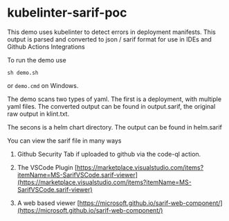 # kubelinter-sarif-poc

This demo uses kubelinter to detect errors in deployment manifests.
This output is parsed and converted to json / sarif format for use in IDEs and Github Actions Integrations 

To run the demo use
```
sh demo.sh
```

or `demo.cmd` on Windows.

The demo scans two types of yaml.
The first is a deployment, with multiple yaml files.
The converted output can be found in output.sarif, the original raw output in klint.txt.


The secons is a helm chart directory. The output can be found in helm.sarif 



You can view the sarif file in many ways

1. Github Security Tab if uploaded to github via the code-ql action. 

2. The VSCode Plugin [https://marketplace.visualstudio.com/items?itemName=MS-SarifVSCode.sarif-viewer](https://marketplace.visualstudio.com/items?itemName=MS-SarifVSCode.sarif-viewer)

3. A web based viewer  [https://microsoft.github.io/sarif-web-component/](https://microsoft.github.io/sarif-web-component/)

